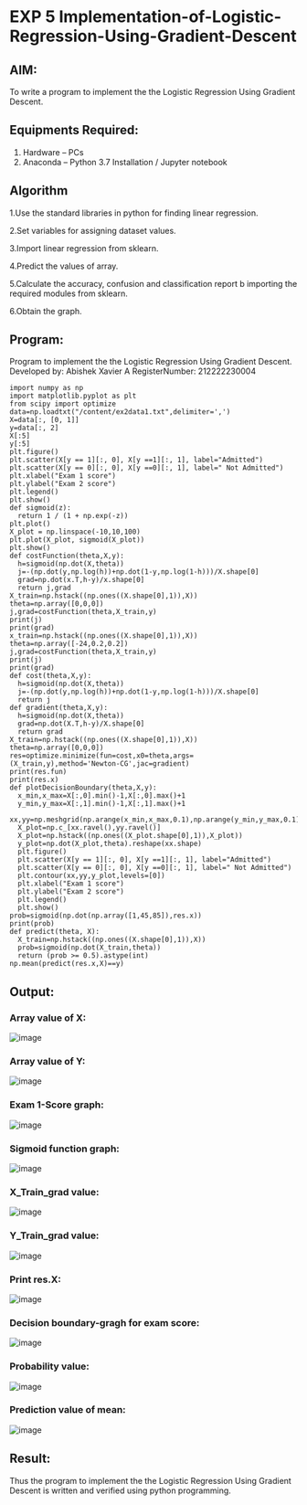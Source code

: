 # EXP 5 Implementation-of-Logistic-Regression-Using-Gradient-Descent

## AIM:
To write a program to implement the the Logistic Regression Using Gradient Descent.

## Equipments Required:
1. Hardware – PCs
2. Anaconda – Python 3.7 Installation / Jupyter notebook

## Algorithm
1.Use the standard libraries in python for finding linear regression.

2.Set variables for assigning dataset values.

3.Import linear regression from sklearn.

4.Predict the values of array.

5.Calculate the accuracy, confusion and classification report b importing the required modules from sklearn.

6.Obtain the graph.

## Program:
Program to implement the the Logistic Regression Using Gradient Descent.
Developed by: Abishek Xavier A
RegisterNumber: 212222230004
```
import numpy as np
import matplotlib.pyplot as plt
from scipy import optimize
data=np.loadtxt("/content/ex2data1.txt",delimiter=',')
X=data[:, [0, 1]]
y=data[:, 2]
X[:5]
y[:5]
plt.figure()
plt.scatter(X[y == 1][:, 0], X[y ==1][:, 1], label="Admitted")
plt.scatter(X[y == 0][:, 0], X[y ==0][:, 1], label=" Not Admitted")
plt.xlabel("Exam 1 score")
plt.ylabel("Exam 2 score")
plt.legend()
plt.show()
def sigmoid(z):
  return 1 / (1 + np.exp(-z))
plt.plot()
X_plot = np.linspace(-10,10,100)
plt.plot(X_plot, sigmoid(X_plot))
plt.show()
def costFunction(theta,X,y):
  h=sigmoid(np.dot(X,theta))
  j=-(np.dot(y,np.log(h))+np.dot(1-y,np.log(1-h)))/X.shape[0]
  grad=np.dot(x.T,h-y)/x.shape[0]
  return j,grad
X_train=np.hstack((np.ones((X.shape[0],1)),X))
theta=np.array([0,0,0])
j,grad=costFunction(theta,X_train,y)
print(j)
print(grad)
x_train=np.hstack((np.ones((X.shape[0],1)),X))
theta=np.array([-24,0.2,0.2])
j,grad=costFunction(theta,X_train,y)
print(j)
print(grad)
def cost(theta,X,y):
  h=sigmoid(np.dot(X,theta))
  j=-(np.dot(y,np.log(h))+np.dot(1-y,np.log(1-h)))/X.shape[0]
  return j
def gradient(theta,X,y):
  h=sigmoid(np.dot(X,theta))
  grad=np.dot(X.T,h-y)/X.shape[0]
  return grad
X_train=np.hstack((np.ones((X.shape[0],1)),X))
theta=np.array([0,0,0])
res=optimize.minimize(fun=cost,x0=theta,args=(X_train,y),method='Newton-CG',jac=gradient)
print(res.fun)
print(res.x)
def plotDecisionBoundary(theta,X,y):
  x_min,x_max=X[:,0].min()-1,X[:,0].max()+1
  y_min,y_max=X[:,1].min()-1,X[:,1].max()+1
  xx,yy=np.meshgrid(np.arange(x_min,x_max,0.1),np.arange(y_min,y_max,0.1))
  X_plot=np.c_[xx.ravel(),yy.ravel()]
  X_plot=np.hstack((np.ones((X_plot.shape[0],1)),X_plot))
  y_plot=np.dot(X_plot,theta).reshape(xx.shape)
  plt.figure()
  plt.scatter(X[y == 1][:, 0], X[y ==1][:, 1], label="Admitted")
  plt.scatter(X[y == 0][:, 0], X[y ==0][:, 1], label=" Not Admitted")
  plt.contour(xx,yy,y_plot,levels=[0])
  plt.xlabel("Exam 1 score")
  plt.ylabel("Exam 2 score")
  plt.legend()
  plt.show()
prob=sigmoid(np.dot(np.array([1,45,85]),res.x))
print(prob)
def predict(theta, X):
  X_train=np.hstack((np.ones((X.shape[0],1)),X))
  prob=sigmoid(np.dot(X_train,theta))
  return (prob >= 0.5).astype(int)
np.mean(predict(res.x,X)==y)
```
## Output:
### Array value of X:
![image](https://github.com/Brindha77/-Implementation-of-Logistic-Regression-Using-Gradient-Descent/assets/118889143/d2ae898a-254e-4bb6-8287-85471943f310)
### Array value of Y:
![image](https://github.com/Brindha77/-Implementation-of-Logistic-Regression-Using-Gradient-Descent/assets/118889143/081abc04-623f-4cca-9b81-a0544d8b5c69)
### Exam 1-Score graph:
![image](https://github.com/Brindha77/-Implementation-of-Logistic-Regression-Using-Gradient-Descent/assets/118889143/e5324611-68e0-4a45-b85a-ef44a2bef856)
### Sigmoid function graph:
![image](https://github.com/Brindha77/-Implementation-of-Logistic-Regression-Using-Gradient-Descent/assets/118889143/71d11017-566c-4850-8f73-43428f9f2369)
### X_Train_grad value:
![image](https://github.com/Brindha77/-Implementation-of-Logistic-Regression-Using-Gradient-Descent/assets/118889143/095605bc-1834-4a65-ac74-d0b2c5a75231)
### Y_Train_grad value:
![image](https://github.com/Brindha77/-Implementation-of-Logistic-Regression-Using-Gradient-Descent/assets/118889143/778a2f58-57b2-493b-8096-269f0618dc33)
### Print res.X:
![image](https://github.com/Brindha77/-Implementation-of-Logistic-Regression-Using-Gradient-Descent/assets/118889143/760cccb9-84ff-4e14-8328-b505c6bfed6f)
### Decision boundary-gragh for exam score:
![image](https://github.com/Brindha77/-Implementation-of-Logistic-Regression-Using-Gradient-Descent/assets/118889143/23be234f-1d03-4273-b869-a3b271c1883b)
### Probability value:
![image](https://github.com/Brindha77/-Implementation-of-Logistic-Regression-Using-Gradient-Descent/assets/118889143/d40871f1-acef-4abe-b197-2443d5810318)
### Prediction value of mean:
![image](https://github.com/Brindha77/-Implementation-of-Logistic-Regression-Using-Gradient-Descent/assets/118889143/9a117131-6df3-460a-aa65-8185815f55fa)

## Result:
Thus the program to implement the the Logistic Regression Using Gradient Descent is written and verified using python programming.

